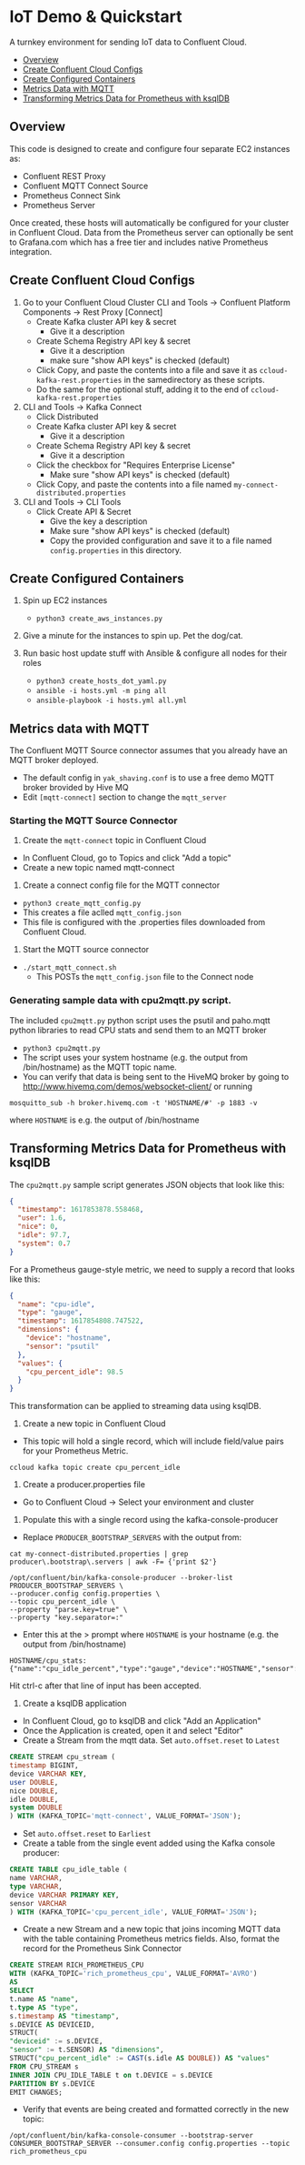 # IoT  Demo & Quickstart 
A turnkey environment for sending IoT data to Confluent Cloud.
- [Overview](https://github.com/berthayes/iot/#Overview)
- [Create Confluent Cloud Configs](https://github.com/berthayes/iot/#Create-Confluent-Cloud-Configs)
- [Create Configured Containers](https://github.com/berthayes/iot/#Create-Configured-Containers)
- [Metrics Data with MQTT](https://github.com/berthayes/iot/#metrics-data-with-mqtt)
- [Transforming Metrics Data for Prometheus with ksqlDB](https://github.com/berthayes/iot/#Transforming-Metrics-Data-for-Prometheus-with-ksqlDB)

## Overview
This code is designed to create and configure four separate EC2 instances as:
  - Confluent REST Proxy
  - Confluent MQTT Connect Source
  - Prometheus Connect Sink
  - Prometheus Server

Once created, these hosts will automatically be configured for your cluster in Confluent Cloud.  Data from the Prometheus server can optionally be sent to Grafana.com which has a free tier and includes native Prometheus integration.

## Create Confluent Cloud Configs
1. Go to your Confluent Cloud Cluster
    CLI and Tools -> Confluent Platform Components -> Rest Proxy [Connect]
    - Create Kafka cluster API key & secret
      - Give it a description
    - Create Schema Registry API key & secret
      - Give it a description
      - make sure "show API keys" is checked (default)
    - Click Copy, and paste the contents into a file and save it as ```ccloud-kafka-rest.properties``` in the samedirectory as these scripts.
    - Do the same for the optional stuff, adding it to the end of ```ccloud-kafka-rest.properties```
1. CLI and Tools -> Kafka Connect
    - Click Distributed
    - Create Kafka cluster API key & secret
      - Give it a description
    - Create Schema Registry API key & secret
      - Give it a description
    - Click the checkbox for "Requires Enterprise License"
      - Make sure "show API keys" is checked (default)
    - Click Copy, and paste the contents into a file named ```my-connect-distributed.properties```
1. CLI and Tools -> CLI Tools
    - Click Create API & Secret
      - Give the key a description
      - Make sure "show API keys" is checked (default)
      - Copy the provided configuration and save it to a file named ```config.properties``` in this directory.

## Create Configured Containers
1. Spin up EC2 instances
    - ```python3 create_aws_instances.py```
1. Give a minute for the instances to spin up.  Pet the dog/cat.

1. Run basic host update stuff with Ansible & configure all nodes for their roles
    - ```python3 create_hosts_dot_yaml.py```
    - ```ansible -i hosts.yml -m ping all```
    - ```ansible-playbook -i hosts.yml all.yml```


## Metrics data with MQTT
The Confluent MQTT Source connector assumes that you already have an MQTT broker deployed.
 - The default config in ```yak_shaving.conf``` is to use a free demo MQTT broker brovided by Hive MQ
  - Edit ```[mqtt-connect]``` section to change the ```mqtt_server```
  
### Starting the MQTT Source Connector
1. Create the ```mqtt-connect``` topic in Confluent Cloud
  - In Confluent Cloud, go to Topics and click "Add a topic"
  - Create a new topic named mqtt-connect
1. Create a connect config file for the MQTT connector
  - ```python3 create_mqtt_config.py```
  - This creates a file aclled ```mqtt_config.json```
  - This file is configured with the .properties files downloaded from Confluent Cloud.
1. Start the MQTT source connector
  - ```./start_mqtt_connect.sh```
    - This POSTs the ```mqtt_config.json``` file to the Connect node
### Generating sample data with cpu2mqtt.py  script.

The included ```cpu2mqtt.py``` python script uses the psutil and paho.mqtt python libraries to read CPU stats and send them to an MQTT broker
  - ```python3 cpu2mqtt.py```
  - The script uses your system hostname (e.g. the output from /bin/hostname) as the MQTT topic name.
  - You can verify that data is being sent to the HiveMQ broker by going to http://www.hivemq.com/demos/websocket-client/
        or running
  ```
  mosquitto_sub -h broker.hivemq.com -t 'HOSTNAME/#' -p 1883 -v
  ```
  where ```HOSTNAME``` is e.g. the output of /bin/hostname


## Transforming Metrics Data for Prometheus with ksqlDB
The ```cpu2mqtt.py``` sample script generates JSON objects that look like this:
```JSON
{
  "timestamp": 1617853878.558468,
  "user": 1.6,
  "nice": 0,
  "idle": 97.7,
  "system": 0.7
}
```
For a Prometheus gauge-style metric, we need to supply a record that looks like this:
```JSON
{
  "name": "cpu-idle",
  "type": "gauge",
  "timestamp": 1617854808.747522,
  "dimensions": {
    "device": "hostname",
    "sensor": "psutil"
  },
  "values": {
    "cpu_percent_idle": 98.5
  }
}
```
This transformation can be applied to streaming data using ksqlDB.

1. Create a new topic in Confluent Cloud
  - This topic will hold a single record, which will include field/value pairs for your Prometheus Metric.

  ```
  ccloud kafka topic create cpu_percent_idle
  ```
1. Create a producer.properties file
  - Go to Confluent Cloud -> Select your environment and cluster 
1. Populate this with a single record using the kafka-console-producer
  - Replace ```PRODUCER_BOOTSTRAP_SERVERS``` with the output from:
  ```
  cat my-connect-distributed.properties | grep producer\.bootstrap\.servers | awk -F= {'print $2'}
  ```
```
/opt/confluent/bin/kafka-console-producer --broker-list PRODUCER_BOOTSTRAP_SERVERS \
--producer.config config.properties \
--topic cpu_percent_idle \
--property "parse.key=true" \
--property "key.separator=:"
```
 - Enter this at the > prompt where ```HOSTNAME``` is your hostname (e.g. the output from /bin/hostname)
 ```
HOSTNAME/cpu_stats:{"name":"cpu_idle_percent","type":"gauge","device":"HOSTNAME","sensor":"psutil"}
```

Hit ctrl-c after that line of input has been accepted.

1. Create a ksqlDB application
  - In Confluent Cloud, go to ksqlDB and click "Add an Application"
  - Once the Application is created, open it and select "Editor"
  - Create a Stream from the mqtt data.  Set ```auto.offset.reset``` to ```Latest```
  ```SQL
  CREATE STREAM cpu_stream (
timestamp BIGINT,
device VARCHAR KEY,
user DOUBLE,
nice DOUBLE,
idle DOUBLE,
system DOUBLE
) WITH (KAFKA_TOPIC='mqtt-connect', VALUE_FORMAT='JSON');
```

- Set ```auto.offset.reset``` to ```Earliest```
- Create a table from the single event added using the Kafka console producer:
```SQL
CREATE TABLE cpu_idle_table (
name VARCHAR,
type VARCHAR,
device VARCHAR PRIMARY KEY,
sensor VARCHAR
) WITH (KAFKA_TOPIC='cpu_percent_idle', VALUE_FORMAT='JSON');
```
- Create a new Stream and a new topic that joins incoming MQTT data with the table containing Prometheus metrics fields.  Also, format the record for the Prometheus Sink Connector
```SQL
CREATE STREAM RICH_PROMETHEUS_CPU
WITH (KAFKA_TOPIC='rich_prometheus_cpu', VALUE_FORMAT='AVRO')
AS
SELECT
t.name AS "name",
t.type AS "type",
s.timestamp AS "timestamp",
s.DEVICE AS DEVICEID,
STRUCT(
"deviceid" := s.DEVICE,
"sensor" := t.SENSOR) AS "dimensions",
STRUCT("cpu_percent_idle" := CAST(s.idle AS DOUBLE)) AS "values"
FROM CPU_STREAM s
INNER JOIN CPU_IDLE_TABLE t on t.DEVICE = s.DEVICE
PARTITION BY s.DEVICE
EMIT CHANGES;
```
- Verify that events are being created and formatted correctly in the new topic:
```
/opt/confluent/bin/kafka-console-consumer --bootstrap-server CONSUMER_BOOTSTRAP_SERVER --consumer.config config.properties --topic rich_prometheus_cpu
```
